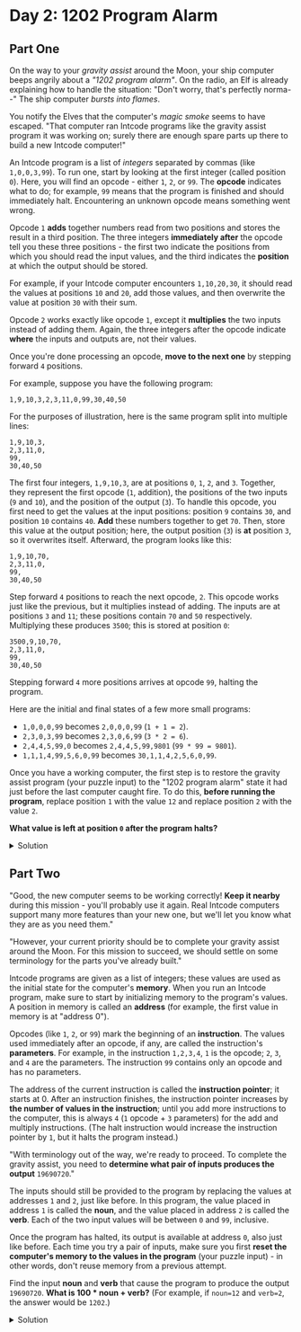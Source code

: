 
#  Day 2: 1202 Program Alarm #

## Part One ##

On the way to your _gravity assist_ around the Moon, your ship computer beeps
angrily about a _"1202 program alarm"_. On the radio, an Elf is already explaining
how to handle the situation: "Don't worry, that's perfectly norma--" The ship
computer _bursts into flames_.

You notify the Elves that the computer's _magic smoke_ seems to have escaped.
"That computer ran Intcode programs like the gravity assist program it was
working on; surely there are enough spare parts up there to build a new Intcode
computer!"

An Intcode program is a list of _integers_ separated by commas (like
`1,0,0,3,99`). To run one, start by looking at the first integer (called
position `0`). Here, you will find an opcode - either `1`, `2`, or `99`. The
**opcode** indicates what to do; for example, `99` means that the program is
finished and should immediately halt. Encountering an unknown opcode means
something went wrong.

Opcode `1` **adds** together numbers read from two positions and stores the
result in a third position. The three integers **immediately after** the opcode
tell you these three positions - the first two indicate the positions from which
you should read the input values, and the third indicates the **position** at
which the output should be stored.

For example, if your Intcode computer encounters `1,10,20,30`, it should read
the values at positions `10` and `20`, add those values, and then overwrite the
value at position `30` with their sum.

Opcode `2` works exactly like opcode `1`, except it **multiplies** the two
inputs instead of adding them. Again, the three integers after the opcode
indicate **where** the inputs and outputs are, not their values.

Once you're done processing an opcode, **move to the next one** by stepping
forward `4` positions.

For example, suppose you have the following program:

`1,9,10,3,2,3,11,0,99,30,40,50`

For the purposes of illustration, here is the same program split into multiple
lines:

```
1,9,10,3,
2,3,11,0,
99,
30,40,50
```

The first four integers, `1,9,10,3`, are at positions `0`, `1`, `2`, and `3`.
Together, they represent the first opcode (`1`, addition), the positions of the
two inputs (`9` and `10`), and the position of the output (`3`). To handle this
opcode, you first need to get the values at the input positions: position `9`
contains `30`, and position `10` contains `40`. **Add** these numbers together
to get `70`. Then, store this value at the output position; here, the output
position (`3`) is **at** position `3`, so it overwrites itself. Afterward, the
program looks like this:

```
1,9,10,70,
2,3,11,0,
99,
30,40,50
```

Step forward `4` positions to reach the next opcode, `2`. This opcode works just
like the previous, but it multiplies instead of adding. The inputs are at
positions `3` and `11`; these positions contain `70` and `50` respectively.
Multiplying these produces `3500`; this is stored at position `0`:

```
3500,9,10,70,
2,3,11,0,
99,
30,40,50
```

Stepping forward `4` more positions arrives at opcode `99`, halting the program.

Here are the initial and final states of a few more small programs:

- `1,0,0,0,99` becomes `2,0,0,0,99` (`1 + 1 = 2`).
- `2,3,0,3,99` becomes `2,3,0,6,99` (`3 * 2 = 6`).
- `2,4,4,5,99,0` becomes `2,4,4,5,99,9801` (`99 * 99 = 9801`).
- `1,1,1,4,99,5,6,0,99` becomes `30,1,1,4,2,5,6,0,99`.

Once you have a working computer, the first step is to restore the gravity
assist program (your puzzle input) to the "1202 program alarm" state it had just
before the last computer caught fire. To do this, **before running the
program**, replace position `1` with the value `12` and replace position `2`
with the value `2`.

**What value is left at position `0` after the program halts?**

<details>
    <summary>Solution</summary>
    9706670
</details>

## Part Two ##

"Good, the new computer seems to be working correctly! **Keep it nearby** during
this mission - you'll probably use it again. Real Intcode computers support many
more features than your new one, but we'll let you know what they are as you
need them."

"However, your current priority should be to complete your gravity assist around
the Moon. For this mission to succeed, we should settle on some terminology for
the parts you've already built."

Intcode programs are given as a list of integers; these values are used as the
initial state for the computer's **memory**. When you run an Intcode program,
make sure to start by initializing memory to the program's values. A position in
memory is called an **address** (for example, the first value in memory is at
"address 0").

Opcodes (like `1`, `2`, or `99`) mark the beginning of an **instruction**. The
values used immediately after an opcode, if any, are called the instruction's
**parameters**. For example, in the instruction `1,2,3,4`, `1` is the opcode;
`2`, `3`, and `4` are the parameters. The instruction `99` contains only an
opcode and has no parameters.

The address of the current instruction is called the **instruction pointer**; it
starts at 0. After an instruction finishes, the instruction pointer increases by
**the number of values in the instruction**; until you add more instructions to
the computer, this is always `4` (`1` opcode + `3` parameters) for the add and
multiply instructions. (The halt instruction would increase the instruction
pointer by `1`, but it halts the program instead.)

"With terminology out of the way, we're ready to proceed. To complete the
gravity assist, you need to **determine what pair of inputs produces the
output** `19690720`."

The inputs should still be provided to the program by replacing the values at
addresses `1` and `2`, just like before. In this program, the value placed in
address `1` is called the **noun**, and the value placed in address `2` is
called the **verb**. Each of the two input values will be between `0` and `99`,
inclusive.

Once the program has halted, its output is available at address `0`, also just
like before. Each time you try a pair of inputs, make sure you first **reset the
computer's memory to the values in the program** (your puzzle input) - in other
words, don't reuse memory from a previous attempt.

Find the input **noun** and **verb** that cause the program to produce the
output `19690720`. **What is 100 * noun + verb?** (For example, if `noun=12` and
`verb=2`, the answer would be `1202`.)

<details>
    <summary>Solution</summary>
    2552
</details>
